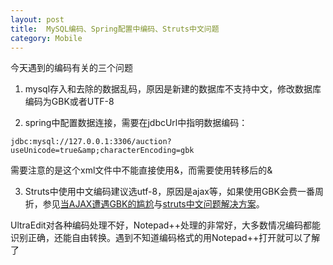 ```yaml
---
layout: post
title:  MySQL编码、Spring配置中编码、Struts中文问题
category: Mobile
---
```


今天遇到的编码有关的三个问题

1. mysql存入和去除的数据乱码，原因是新建的数据库不支持中文，修改数据库编码为GBK或者UTF-8

2. spring中配置数据连接，需要在jdbcUrl中指明数据编码：

```
jdbc:mysql://127.0.0.1:3306/auction?useUnicode=true&amp;characterEncoding=gbk
```

需要注意的是这个xml文件中不能直接使用&，而需要使用转移后的&amp;

3. Struts中使用中文编码建议选utf-8，原因是ajax等，如果使用GBK会费一番周折，参见[当AJAX遭遇GBK的尴尬](http://www.blogjava.net/errorfun/archive/2006/12/30/91000.html)与[struts中文问题解决方案](http://blog.csdn.net/feng_sundy/article/details/139647)。

UltraEdit对各种编码处理不好，Notepad++处理的非常好，大多数情况编码都能识别正确，还能自由转换。遇到不知道编码格式的用Notepad++打开就可以了解了